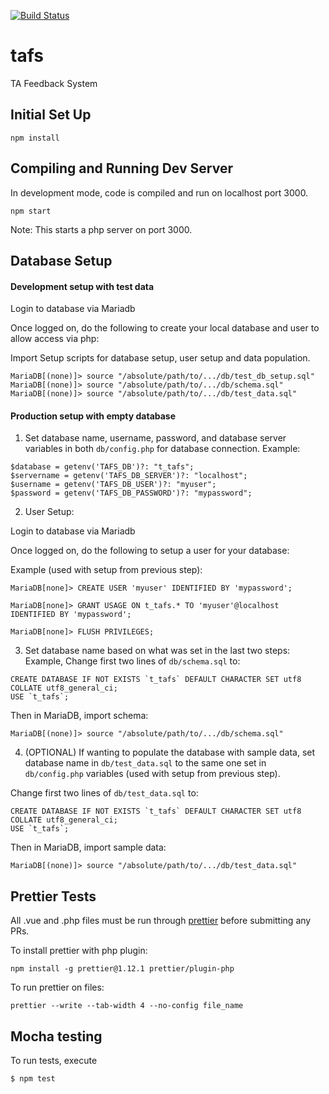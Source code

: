 [![Build Status](https://travis-ci.com/siefkenj/tafs.svg?branch=master)](https://travis-ci.com/siefkenj/tafs)


# tafs
TA Feedback System

## Initial Set Up

```
npm install
```

## Compiling and Running Dev Server
In development mode, code is compiled and run on localhost port 3000.

```
npm start
```

Note: This starts a php server on port 3000.

## Database Setup

#### Development setup with test data
Login to database via Mariadb

Once logged on, do the following to create your local database and user to allow access via php:

Import Setup scripts for database setup, user setup and data population.
```
MariaDB[(none)]> source "/absolute/path/to/.../db/test_db_setup.sql"
MariaDB[(none)]> source "/absolute/path/to/.../db/schema.sql"
MariaDB[(none)]> source "/absolute/path/to/.../db/test_data.sql"
```

#### Production setup with empty database

1. Set database name, username, password, and database server variables in both `db/config.php` for database connection.
Example:
```
$database = getenv('TAFS_DB')?: "t_tafs";
$servername = getenv('TAFS_DB_SERVER')?: "localhost";
$username = getenv('TAFS_DB_USER')?: "myuser";
$password = getenv('TAFS_DB_PASSWORD')?: "mypassword";
```
2. User Setup:

Login to database via Mariadb

Once logged on, do the following to setup a user for your database:

Example (used with setup from previous step):
```
MariaDB[none]> CREATE USER 'myuser' IDENTIFIED BY 'mypassword';
```

```
MariaDB[none]> GRANT USAGE ON t_tafs.* TO 'myuser'@localhost IDENTIFIED BY 'mypassword';
```

```
MariaDB[none]> FLUSH PRIVILEGES;
```


3. Set database name based on what was set in the last two steps:
Example, Change first two lines of `db/schema.sql` to:
```
CREATE DATABASE IF NOT EXISTS `t_tafs` DEFAULT CHARACTER SET utf8 COLLATE utf8_general_ci;
USE `t_tafs`;
```

Then in MariaDB, import schema:
```
MariaDB[(none)]> source "/absolute/path/to/.../db/schema.sql"
```

4. (OPTIONAL) If wanting to populate the database with sample data, set database name in `db/test_data.sql` to the same one set in `db/config.php` variables (used with setup from previous step).

Change first two lines of `db/test_data.sql` to:
```
CREATE DATABASE IF NOT EXISTS `t_tafs` DEFAULT CHARACTER SET utf8 COLLATE utf8_general_ci;
USE `t_tafs`;
```

Then in MariaDB, import sample data:
```
MariaDB[(none)]> source "/absolute/path/to/.../db/test_data.sql"
```

## Prettier Tests
All .vue and .php files must be run through [prettier](https://prettier.io/) before submitting any PRs.

To install prettier with php plugin:
```
npm install -g prettier@1.12.1 prettier/plugin-php
```

To run prettier on files:
```
prettier --write --tab-width 4 --no-config file_name
```

## Mocha testing

To run tests, execute

```
$ npm test
```
